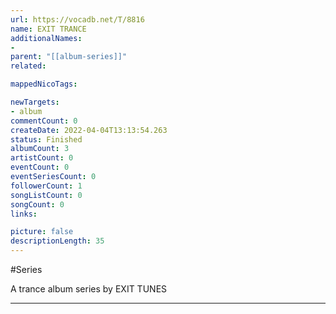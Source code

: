 ```yaml
---
url: https://vocadb.net/T/8816
name: EXIT TRANCE
additionalNames: 
- 
parent: "[[album-series]]"
related:

mappedNicoTags:

newTargets:
- album
commentCount: 0
createDate: 2022-04-04T13:13:54.263
status: Finished
albumCount: 3
artistCount: 0
eventCount: 0
eventSeriesCount: 0
followerCount: 1
songListCount: 0
songCount: 0
links: 

picture: false
descriptionLength: 35
---
```


#Series

A trance album series by EXIT TUNES

---

